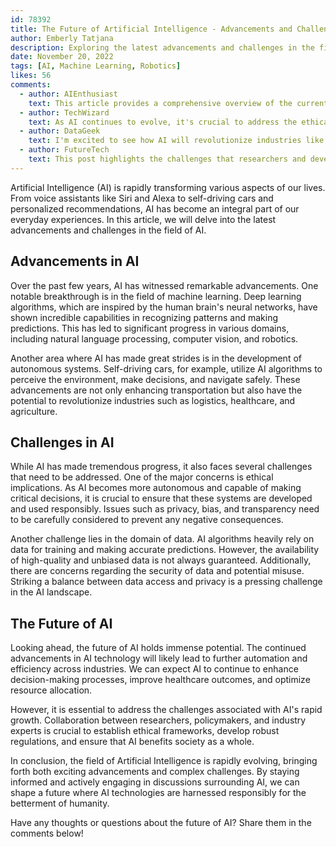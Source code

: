 ```yaml
---
id: 78392
title: The Future of Artificial Intelligence - Advancements and Challenges
author: Emberly Tatjana
description: Exploring the latest advancements and challenges in the field of Artificial Intelligence.
date: November 20, 2022
tags: [AI, Machine Learning, Robotics]
likes: 56
comments:
  - author: AIEnthusiast
    text: This article provides a comprehensive overview of the current state of AI. Well-written and informative!
  - author: TechWizard
    text: As AI continues to evolve, it's crucial to address the ethical implications and ensure responsible development.
  - author: DataGeek
    text: I'm excited to see how AI will revolutionize industries like healthcare and finance. Great read!
  - author: FutureTech
    text: This post highlights the challenges that researchers and developers face when pushing the boundaries of AI technology. Keep up the good work!
---
```


Artificial Intelligence (AI) is rapidly transforming various aspects of our lives. From voice assistants like Siri and Alexa to self-driving cars and personalized recommendations, AI has become an integral part of our everyday experiences. In this article, we will delve into the latest advancements and challenges in the field of AI.

## Advancements in AI

Over the past few years, AI has witnessed remarkable advancements. One notable breakthrough is in the field of machine learning. Deep learning algorithms, which are inspired by the human brain's neural networks, have shown incredible capabilities in recognizing patterns and making predictions. This has led to significant progress in various domains, including natural language processing, computer vision, and robotics.

Another area where AI has made great strides is in the development of autonomous systems. Self-driving cars, for example, utilize AI algorithms to perceive the environment, make decisions, and navigate safely. These advancements are not only enhancing transportation but also have the potential to revolutionize industries such as logistics, healthcare, and agriculture.

## Challenges in AI

While AI has made tremendous progress, it also faces several challenges that need to be addressed. One of the major concerns is ethical implications. As AI becomes more autonomous and capable of making critical decisions, it is crucial to ensure that these systems are developed and used responsibly. Issues such as privacy, bias, and transparency need to be carefully considered to prevent any negative consequences.

Another challenge lies in the domain of data. AI algorithms heavily rely on data for training and making accurate predictions. However, the availability of high-quality and unbiased data is not always guaranteed. Additionally, there are concerns regarding the security of data and potential misuse. Striking a balance between data access and privacy is a pressing challenge in the AI landscape.

## The Future of AI

Looking ahead, the future of AI holds immense potential. The continued advancements in AI technology will likely lead to further automation and efficiency across industries. We can expect AI to continue to enhance decision-making processes, improve healthcare outcomes, and optimize resource allocation.

However, it is essential to address the challenges associated with AI's rapid growth. Collaboration between researchers, policymakers, and industry experts is crucial to establish ethical frameworks, develop robust regulations, and ensure that AI benefits society as a whole.

In conclusion, the field of Artificial Intelligence is rapidly evolving, bringing forth both exciting advancements and complex challenges. By staying informed and actively engaging in discussions surrounding AI, we can shape a future where AI technologies are harnessed responsibly for the betterment of humanity.

Have any thoughts or questions about the future of AI? Share them in the comments below!
